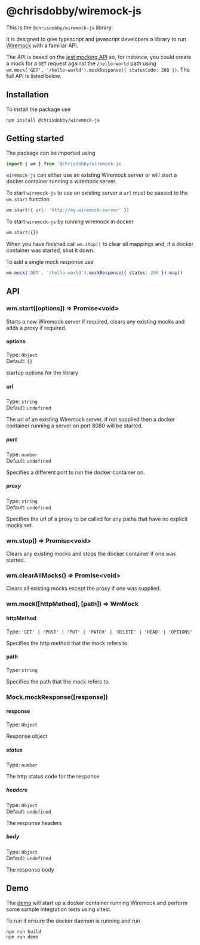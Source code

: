 # @chrisdobby/wiremock-js

This is the `@chrisdobby/wiremock-js` library.

It is designed to give typescript and javascript developers a library to run [Wiremock](https://wiremock.org/) with a familiar API.

The API is based on the [jest mocking API](https://jestjs.io/docs/mock-function-api) so, for instance, you could create a mock for a `GET` request against the `/hello-world` path using `wm.mock('GET', '/hello-world').mockResponse({ statusCode: 200 })`. The full API is listed below.

## Installation

To install the package use

```
npm install @chrisdobby/wiremock-js
```

## Getting started

The package can be imported using

```typescript
import { wm } from '@chrisdobby/wiremock-js
```

`wiremock-js` can either use an existing Wiremock server or will start a docker container running a wiremock server.

To start `wiremock-js` to use an existing server a `url` must be passed to the `wm.start` function

```typescript
wm.start({ url: 'http://my-wiremock-server' })
```

To start `wiremock-js` by running wiremock in docker

```typescript
wm.start({})
```

When you have finished call `wm.stop()` to clear all mappings and, if a docker container was started, shut it down.

To add a single mock response use

```typescript
wm.mock('GET', '/hello-world').mockResponse({ status: 200 }).map()
```

## API

### wm.start([options]) => Promise&lt;void&gt;

Starts a new Wiremock server if required, clears any existing mocks and adds a proxy if required.

#### options

Type: `Object`<br>
Default: `{}`

startup options for the library

##### url

Type: `string`<br>
Default: `undefined`

The url of an existing Wiremock server, if not supplied then a docker container running a server on port 8080 will be started.

##### port

Type: `number`<br>
Default: `undefined`

Specifies a different port to run the docker container on.

##### proxy

Type: `string`<br>
Default: `undefined`

Specifies the url of a proxy to be called for any paths that have no explicit mocks set.

### wm.stop() => Promise&lt;void&gt;

Clears any existing mocks and stops the docker container if one was started.

### wm.clearAllMocks() => Promise&lt;void&gt;

Clears all existing mocks except the proxy if one was supplied.

### wm.mock([httpMethod], [path]) => WmMock

#### httpMethod

Type: `'GET' | 'POST' | 'PUT' | 'PATCH' | 'DELETE' | 'HEAD' | 'OPTIONS'`<br>

Specifies the http method that the mock refers to.

#### path

Type: `string`<br>

Specifies the path that the mock refers to.

### Mock.mockResponse([response])

#### response

Type: `Object`<br>

Response object

##### status

Type: `number`<br>

The http status code for the response

##### headers

Type: `Object`<br>
Default: `undefined`

The response headers

##### body

Type: `Object`<br>
Default: `undefined`

The response body

## Demo

The [demo](../demo/) will start up a docker container running Wiremock and perform some sample integration tests using vitest.

To run it ensure the docker daemon is running and run

```
npm run build
npm run demo
```
